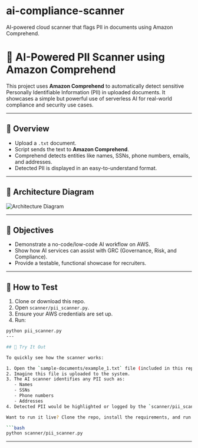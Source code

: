 # ai-compliance-scanner
AI-powered cloud scanner that flags PII in documents using Amazon Comprehend.
# 🔐 AI-Powered PII Scanner using Amazon Comprehend

This project uses **Amazon Comprehend** to automatically detect sensitive Personally Identifiable Information (PII) in uploaded documents. It showcases a simple but powerful use of serverless AI for real-world compliance and security use cases.

---

## 📌 Overview

- Upload a `.txt` document.
- Script sends the text to **Amazon Comprehend**.
- Comprehend detects entities like names, SSNs, phone numbers, emails, and addresses.
- Detected PII is displayed in an easy-to-understand format.

---

## 📸 Architecture Diagram

![Architecture Diagram](architecture/AI_Comprehend_PII_Diagram.png)

---

## 🎯 Objectives

- Demonstrate a no-code/low-code AI workflow on AWS.
- Show how AI services can assist with GRC (Governance, Risk, and Compliance).
- Provide a testable, functional showcase for recruiters.

---

## 🧪 How to Test

1. Clone or download this repo.
2. Open `scanner/pii_scanner.py`.
3. Ensure your AWS credentials are set up.
4. Run:

```bash
python pii_scanner.py
---

## 🚀 Try It Out

To quickly see how the scanner works:

1. Open the `sample-documents/example_1.txt` file (included in this repo).
2. Imagine this file is uploaded to the system.
3. The AI scanner identifies any PII such as:
   - Names
   - SSNs
   - Phone numbers
   - Addresses
4. Detected PII would be highlighted or logged by the `scanner/pii_scanner.py` script.

Want to run it live? Clone the repo, install the requirements, and run:

```bash
python scanner/pii_scanner.py
```

---
